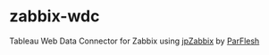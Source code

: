 # zabbix-wdc
Tableau Web Data Connector for Zabbix using [jpZabbix](https://github.com/ParFlesh/jpZabbix) by [ParFlesh](https://github.com/ParFlesh)
